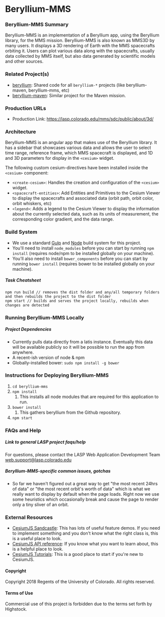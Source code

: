 # Beryllium-MMS

### Beryllium-MMS Summary

Beryllium-MMS is an implementation of a Beryllium app, using the Beryllium library,
for the MMS mission. Beryllium-MMS is also known as MMS3D by many users. It displays a 3D rendering of Earth with
the MMS spacecrafts orbiting it. Users can plot various data along with the spacecrafts, usually
data collected by MMS itself, but also data generated by scientific models and other sources.

### Related Project(s)

* [beryllium](https://github.com/lasp/beryllium.git): Shared code
    for all `beryllium-*` projects (like beryllium-maven, beryllium-mms, etc)
* [beryllium-maven](https://github.com/lasp/beryllium-maven.git):
    Similar project for the Maven mission.

### Production URLs

* Production Link: https://lasp.colorado.edu/mms/sdc/public/about/3d/

### Architecture

Beryllium-MMS is an angular app that makes use of the Beryllium library. It has a sidebar
that showcases various data and allows the user to select time range, reference frame, which
MMS spacecraft is displayed, and 1D and 3D parameters for display in the `<cesium>` widget.

The following custom cesium-directives have been installed inside the `<cesium>` component:

* `<create-cesium>`: Handles the creation and configuration of the `<cesium>` widget.
* `<spacecraft-entities>`: Add Entities and Primitives to the Cesium Viewer to display the
    spacecrafts and associated data (orbit path, orbit color, orbit whiskers, etc)
* `<legend>`: Adds a legend to the Cesium Viewer to display the information about the currently
    selected data, such as its units of measurement, the corresponding color gradient, and the data range.

### Build System

* We use a standard [Gulp](https://gulpjs.com/) and [Node](https://nodejs.org/en/) build system for this project.
* You'll need to install `node_modules` before you can start by running `npm install` (requires node/npm to be installed globally on your machine).
* You'll also need to install `bower_components` before you can start by running `bower install` (requires bower to be installed globally on your machine).

##### Task Cheatsheet

```
npm run build // removes the dist folder and any/all temporary folders and then rebuilds the project to the dist folder
npm start // builds and serves the project locally, rebuilds when changes are detected
```

### Running Beryllium-MMS Locally

##### Project Dependencies

* Currently pulls data directly from a latis instance. Eventually this data will be available publicly so it will be possible to run the app from anywhere.
* A recent-ish version of node & npm
* Globally-installed bower: `sudo npm install -g bower`

### Instructions for Deploying Beryllium-MMS
1. `cd beryllium-mms`
1. `npm install`
	1. This installs all node modules that are required for this application to run.
1. `bower install`
	1. This gathers beryllium from the Github repository.
1. `npm start`

### FAQs and Help

##### Link to general LASP project faqs/help

For questions, please contact the LASP Web Application Development Team <web.support@lasp.colorado.edu>

##### Beryllium-MMS-specific common issues, gotchas

* So far we haven't figured out a great way to get "the most recent 24hrs of data" or "the most recent orbit's
    worth of data" which is what we really want to display by default when the page loads.
    Right now we use some heuristics which occasionally break and cause the page to render only a tiny sliver of an orbit.

### External Resources

* [CesiumJS Sandcastle](http://cesiumjs.org/Cesium/Apps/Sandcastle/index.html?src=Hello%20World.html&label=Showcases):
	This has lots of useful feature demos. If you need to implement something and you don't know
	what the right class is, this is a useful place to look.
* [CesiumJS API reference](http://cesiumjs.org/refdoc.html): If you know what you want to learn
	about, this is a helpful place to look.
* [CesiumJS Tutorials](http://cesiumjs.org/tutorials.html): This is a good place to start if you're
	new to CesiumJS.

#### Copyright
Copyright 2018 Regents of the University of Colorado. All rights reserved.

#### Terms of Use
Commercial use of this project is forbidden due to the terms set forth by Highstock.
